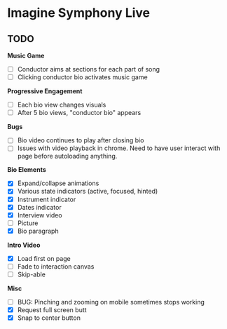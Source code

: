 # Imagine Symphony Live

## TODO

**Music Game**
 - [ ] Conductor aims at sections for each part of song
 - [ ] Clicking conductor bio activates music game

**Progressive Engagement**
 - [ ] Each bio view changes visuals
 - [ ] After 5 bio views, "conductor bio" appears

**Bugs**
 - [ ] Bio video continues to play after closing bio
 - [ ] Issues with video playback in chrome. Need to have user interact with page before autoloading anything.

**Bio Elements**
 - [x] Expand/collapse animations
 - [x] Various state indicators (active, focused, hinted)
 - [x] Instrument indicator
 - [x] Dates indicator
 - [x] Interview video
 - [ ] Picture
 - [x] Bio paragraph

**Intro Video**
 - [x] Load first on page
 - [ ] Fade to interaction canvas
 - [ ] Skip-able

**Misc**
 - [ ] BUG: Pinching and zooming on mobile sometimes stops working
 - [X] Request full screen butt
 - [X] Snap to center button